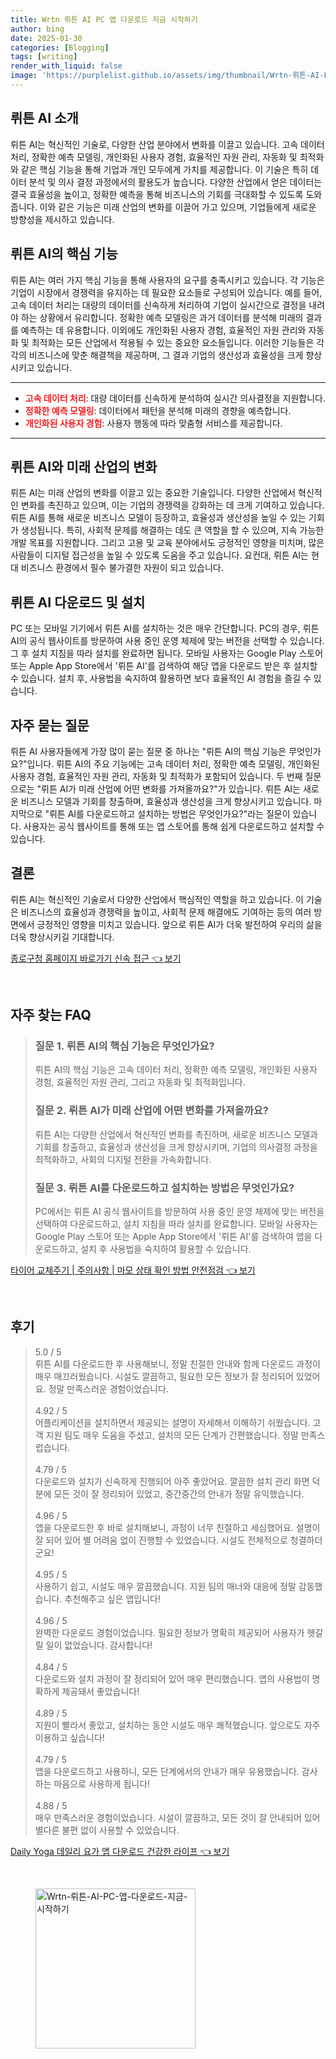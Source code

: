 ```yaml
---
title: Wrtn 뤼튼 AI PC 앱 다운로드 지금 시작하기
author: bing
date: 2025-01-30
categories: [Blogging]
tags: [writing]
render_with_liquid: false
image: 'https://purplelist.github.io/assets/img/thumbnail/Wrtn-뤼튼-AI-PC-앱-다운로드-지금-시작하기.webp'
---
```



<h2 id='AI_소개'>뤼튼 AI 소개</h2>

<p>뤼튼 AI는 혁신적인 기술로, 다양한 산업 분야에서 변화를 이끌고 있습니다. 고속 데이터 처리, 정확한 예측 모델링, 개인화된 사용자 경험, 효율적인 자원 관리, 자동화 및 최적화와 같은 핵심 기능을 통해 기업과 개인 모두에게 가치를 제공합니다. 이 기술은 특히 데이터 분석 및 의사 결정 과정에서의 활용도가 높습니다. 다양한 산업에서 얻은 데이터는 결국 효율성을 높이고, 정확한 예측을 통해 비즈니스의 기회를 극대화할 수 있도록 도와줍니다. 이와 같은 기능은 미래 산업의 변화를 이끌어 가고 있으며, 기업들에게 새로운 방향성을 제시하고 있습니다.</p>

<h2 id='핵심_기능'>뤼튼 AI의 핵심 기능</h2>

<p>뤼튼 AI는 여러 가지 핵심 기능을 통해 사용자의 요구를 충족시키고 있습니다. 각 기능은 기업이 시장에서 경쟁력을 유지하는 데 필요한 요소들로 구성되어 있습니다. 예를 들어, 고속 데이터 처리는 대량의 데이터를 신속하게 처리하여 기업이 실시간으로 결정을 내려야 하는 상황에서 유리합니다. 정확한 예측 모델링은 과거 데이터를 분석해 미래의 결과를 예측하는 데 유용합니다. 이외에도 개인화된 사용자 경험, 효율적인 자원 관리와 자동화 및 최적화는 모든 산업에서 적용될 수 있는 중요한 요소들입니다. 이러한 기능들은 각각의 비즈니스에 맞춘 해결책을 제공하며, 그 결과 기업의 생산성과 효율성을 크게 향상시키고 있습니다.</p>

<hr />

<ul>
    <li><b><span style="color: #ee2323;">고속 데이터 처리</span></b>: 대량 데이터를 신속하게 분석하여 실시간 의사결정을 지원합니다.</li>
    <li><b><span style="color: #ee2323;">정확한 예측 모델링</span></b>: 데이터에서 패턴을 분석해 미래의 경향을 예측합니다.</li>
    <li><b><span style="color: #ee2323;">개인화된 사용자 경험</span></b>: 사용자 행동에 따라 맞춤형 서비스를 제공합니다.</li>
</ul>

<hr />

<h2 id='산업_변화'>뤼튼 AI와 미래 산업의 변화</h2>

<p>뤼튼 AI는 미래 산업의 변화를 이끌고 있는 중요한 기술입니다. 다양한 산업에서 혁신적인 변화를 촉진하고 있으며, 이는 기업의 경쟁력을 강화하는 데 크게 기여하고 있습니다. 뤼튼 AI를 통해 새로운 비즈니스 모델이 등장하고, 효율성과 생산성을 높일 수 있는 기회가 생성됩니다. 특히, 사회적 문제를 해결하는 데도 큰 역할을 할 수 있으며, 지속 가능한 개발 목표를 지원합니다. 그리고 고용 및 교육 분야에서도 긍정적인 영향을 미치며, 많은 사람들이 디지털 접근성을 높일 수 있도록 도움을 주고 있습니다. 요컨대, 뤼튼 AI는 현대 비즈니스 환경에서 필수 불가결한 자원이 되고 있습니다.</p>

<h2 id='다운로드_및_설치'>뤼튼 AI 다운로드 및 설치</h2>

<p>PC 또는 모바일 기기에서 뤼튼 AI를 설치하는 것은 매우 간단합니다. PC의 경우, 뤼튼 AI의 공식 웹사이트를 방문하여 사용 중인 운영 체제에 맞는 버전을 선택할 수 있습니다. 그 후 설치 지침을 따라 설치를 완료하면 됩니다. 모바일 사용자는 Google Play 스토어 또는 Apple App Store에서 '뤼튼 AI'를 검색하여 해당 앱을 다운로드 받은 후 설치할 수 있습니다. 설치 후, 사용법을 숙지하여 활용하면 보다 효율적인 AI 경험을 즐길 수 있습니다.</p>

<h2 id='자주_묻는_질문'>자주 묻는 질문</h2>

<p>뤼튼 AI 사용자들에게 가장 많이 묻는 질문 중 하나는 "뤼튼 AI의 핵심 기능은 무엇인가요?"입니다. 뤼튼 AI의 주요 기능에는 고속 데이터 처리, 정확한 예측 모델링, 개인화된 사용자 경험, 효율적인 자원 관리, 자동화 및 최적화가 포함되어 있습니다. 두 번째 질문으로는 "뤼튼 AI가 미래 산업에 어떤 변화를 가져올까요?"가 있습니다. 뤼튼 AI는 새로운 비즈니스 모델과 기회를 창출하며, 효율성과 생산성을 크게 향상시키고 있습니다. 마지막으로 "뤼튼 AI를 다운로드하고 설치하는 방법은 무엇인가요?"라는 질문이 있습니다. 사용자는 공식 웹사이트를 통해 또는 앱 스토어를 통해 쉽게 다운로드하고 설치할 수 있습니다.</p>

<h2 id='결론'>결론</h2>

<p>뤼튼 AI는 혁신적인 기술로서 다양한 산업에서 핵심적인 역할을 하고 있습니다. 이 기술은 비즈니스의 효율성과 경쟁력을 높이고, 사회적 문제 해결에도 기여하는 등의 여러 방면에서 긍정적인 영향을 미치고 있습니다. 앞으로 뤼튼 AI가 더욱 발전하여 우리의 삶을 더욱 향상시키길 기대합니다.</p>


<p><a class="click-button" title="종로구청 홈페이지 바로가기 신속 접근" href="https://purplelist.github.io/posts/%EC%A2%85%EB%A1%9C%EA%B5%AC%EC%B2%AD-%ED%99%88%ED%8E%98%EC%9D%B4%EC%A7%80-%EB%B0%94%EB%A1%9C%EA%B0%80%EA%B8%B0-%EC%8B%A0%EC%86%8D-%EC%A0%91%EA%B7%BC/" rel="dofollow">종로구청 홈페이지 바로가기 신속 접근 👈 보기</a></p><br>
<h2 id='자주_찾는_FAQ'>자주 찾는 FAQ</h2>
<div itemscope="" itemtype="https://schema.org/FAQPage"> 
<blockquote> 
<div itemscope="" itemprop="mainEntity" itemtype="https://schema.org/Question"> 
<h3 itemprop="name">질문 1. 뤼튼 AI의 핵심 기능은 무엇인가요?</h3> 
<div itemscope="" itemprop="acceptedAnswer" itemtype="https://schema.org/Answer"> 
<span itemprop="text"> 
<p>뤼튼 AI의 핵심 기능은 고속 데이터 처리, 정확한 예측 모델링, 개인화된 사용자 경험, 효율적인 자원 관리, 그리고 자동화 및 최적화입니다.</p> 
</span> 
</div> 
</div> 

<div itemscope="" itemprop="mainEntity" itemtype="https://schema.org/Question"> 
<h3 itemprop="name">질문 2. 뤼튼 AI가 미래 산업에 어떤 변화를 가져올까요?</h3> 
<div itemscope="" itemprop="acceptedAnswer" itemtype="https://schema.org/Answer"> 
<span itemprop="text"> 
<p>뤼튼 AI는 다양한 산업에서 혁신적인 변화를 촉진하며, 새로운 비즈니스 모델과 기회를 창출하고, 효율성과 생산성을 크게 향상시키며, 기업의 의사결정 과정을 최적화하고, 사회의 디지털 전환을 가속화합니다.</p> 
</span> 
</div> 
</div> 

<div itemscope="" itemprop="mainEntity" itemtype="https://schema.org/Question"> 
<h3 itemprop="name">질문 3. 뤼튼 AI를 다운로드하고 설치하는 방법은 무엇인가요?</h3> 
<div itemscope="" itemprop="acceptedAnswer" itemtype="https://schema.org/Answer"> 
<span itemprop="text"> 
<p>PC에서는 뤼튼 AI 공식 웹사이트를 방문하여 사용 중인 운영 체제에 맞는 버전을 선택하여 다운로드하고, 설치 지침을 따라 설치를 완료합니다. 모바일 사용자는 Google Play 스토어 또는 Apple App Store에서 '뤼튼 AI'를 검색하여 앱을 다운로드하고, 설치 후 사용법을 숙지하여 활용할 수 있습니다.</p> 
</span> 
</div> 
</div> 
</blockquote> 
</div>
<p><a class="click-button" title="타이어 교체주기 | 주의사항 | 마모 상태 확인 방법 안전점검" href="https://purplelist.github.io/posts/%ED%83%80%EC%9D%B4%EC%96%B4-%EA%B5%90%EC%B2%B4%EC%A3%BC%EA%B8%B0-%EC%A3%BC%EC%9D%98%EC%82%AC%ED%95%AD-%EB%A7%88%EB%AA%A8-%EC%83%81%ED%83%9C-%ED%99%95%EC%9D%B8-%EB%B0%A9%EB%B2%95-%EC%95%88%EC%A0%84%EC%A0%90%EA%B2%80/" rel="dofollow">타이어 교체주기 | 주의사항 | 마모 상태 확인 방법 안전점검 👈 보기</a></p><br>
<h2 id='후기'>후기</h2>
<div itemscope itemtype="https://schema.org/Product">
  <blockquote>
  <div itemprop="review" itemscope itemtype="https://schema.org/Review">
      <div itemprop="reviewRating" itemscope itemtype="https://schema.org/Rating"> <span itemprop="ratingValue">5.0</span> / <span itemprop="bestRating">5</span> </div>
      <span itemprop="reviewBody">뤼튼 AI를 다운로드한 후 사용해보니, 정말 친절한 안내와 함께 다운로드 과정이 매우 매끄러웠습니다. 시설도 깔끔하고, 필요한 모든 정보가 잘 정리되어 있었어요. 정말 만족스러운 경험이었습니다.</span>
  </div>
  <br>
  <div itemprop="review" itemscope itemtype="https://schema.org/Review">
      <div itemprop="reviewRating" itemscope itemtype="https://schema.org/Rating"> <span itemprop="ratingValue">4.92</span> / <span itemprop="bestRating">5</span> </div>
      <span itemprop="reviewBody">어플리케이션을 설치하면서 제공되는 설명이 자세해서 이해하기 쉬웠습니다. 고객 지원 팀도 매우 도움을 주셨고, 설치의 모든 단계가 간편했습니다. 정말 만족스럽습니다.</span>
  </div>
  <br>
  <div itemprop="review" itemscope itemtype="https://schema.org/Review">
      <div itemprop="reviewRating" itemscope itemtype="https://schema.org/Rating"> <span itemprop="ratingValue">4.79</span> / <span itemprop="bestRating">5</span> </div>
      <span itemprop="reviewBody">다운로드와 설치가 신속하게 진행되어 아주 좋았어요. 깔끔한 설치 관리 화면 덕분에 모든 것이 잘 정리되어 있었고, 중간중간의 안내가 정말 유익했습니다.</span>
  </div>
  <br>
  <div itemprop="review" itemscope itemtype="https://schema.org/Review">
      <div itemprop="reviewRating" itemscope itemtype="https://schema.org/Rating"> <span itemprop="ratingValue">4.96</span> / <span itemprop="bestRating">5</span> </div>
      <span itemprop="reviewBody">앱을 다운로드한 후 바로 설치해보니, 과정이 너무 친절하고 세심했어요. 설명이 잘 되어 있어 별 어려움 없이 진행할 수 있었습니다. 시설도 전체적으로 청결하더군요!</span>
  </div>
  <br>
  <div itemprop="review" itemscope itemtype="https://schema.org/Review">
      <div itemprop="reviewRating" itemscope itemtype="https://schema.org/Rating"> <span itemprop="ratingValue">4.95</span> / <span itemprop="bestRating">5</span> </div>
      <span itemprop="reviewBody">사용하기 쉽고, 시설도 매우 깔끔했습니다. 지원 팀의 매너와 대응에 정말 감동했습니다. 추천해주고 싶은 앱입니다!</span>
  </div>
  <br>
  <div itemprop="review" itemscope itemtype="https://schema.org/Review">
      <div itemprop="reviewRating" itemscope itemtype="https://schema.org/Rating"> <span itemprop="ratingValue">4.96</span> / <span itemprop="bestRating">5</span> </div>
      <span itemprop="reviewBody">완벽한 다운로드 경험이었습니다. 필요한 정보가 명확히 제공되어 사용자가 헷갈릴 일이 없었습니다. 감사합니다!</span>
  </div>
  <br>
  <div itemprop="review" itemscope itemtype="https://schema.org/Review">
      <div itemprop="reviewRating" itemscope itemtype="https://schema.org/Rating"> <span itemprop="ratingValue">4.84</span> / <span itemprop="bestRating">5</span> </div>
      <span itemprop="reviewBody">다운로드와 설치 과정이 잘 정리되어 있어 매우 편리했습니다. 앱의 사용법이 명확하게 제공돼서 좋았습니다!</span>
  </div>
  <br>
  <div itemprop="review" itemscope itemtype="https://schema.org/Review">
      <div itemprop="reviewRating" itemscope itemtype="https://schema.org/Rating"> <span itemprop="ratingValue">4.89</span> / <span itemprop="bestRating">5</span> </div>
      <span itemprop="reviewBody">지원이 빨라서 좋았고, 설치하는 동안 시설도 매우 쾌적했습니다. 앞으로도 자주 이용하고 싶습니다!</span>
  </div>
  <br>
  <div itemprop="review" itemscope itemtype="https://schema.org/Review">
      <div itemprop="reviewRating" itemscope itemtype="https://schema.org/Rating"> <span itemprop="ratingValue">4.79</span> / <span itemprop="bestRating">5</span> </div>
      <span itemprop="reviewBody">앱을 다운로드하고 사용하니, 모든 단계에서의 안내가 매우 유용했습니다. 감사하는 마음으로 사용하게 됩니다!</span>
  </div>
  <br>
  <div itemprop="review" itemscope itemtype="https://schema.org/Review">
      <div itemprop="reviewRating" itemscope itemtype="https://schema.org/Rating"> <span itemprop="ratingValue">4.88</span> / <span itemprop="bestRating">5</span> </div>
      <span itemprop="reviewBody">매우 만족스러운 경험이었습니다. 시설이 깔끔하고, 모든 것이 잘 안내되어 있어 별다른 불편 없이 사용할 수 있었습니다.</span>
  </div>
  </blockquote>
</div>
<p><a class="click-button" title="Daily Yoga 데일리 요가 앱 다운로드 건강한 라이프" href="https://purplelist.github.io/posts/Daily-Yoga-%EB%8D%B0%EC%9D%BC%EB%A6%AC-%EC%9A%94%EA%B0%80-%EC%95%B1-%EB%8B%A4%EC%9A%B4%EB%A1%9C%EB%93%9C-%EA%B1%B4%EA%B0%95%ED%95%9C-%EB%9D%BC%EC%9D%B4%ED%94%84/" rel="dofollow">Daily Yoga 데일리 요가 앱 다운로드 건강한 라이프 👈 보기</a></p><br>
<figure class="image"><img src="https://purplelist.github.io/assets/img/thumbnail/Wrtn-뤼튼-AI-PC-앱-다운로드-지금-시작하기.webp" alt="Wrtn-뤼튼-AI-PC-앱-다운로드-지금-시작하기" width="256" height="256"></figure>